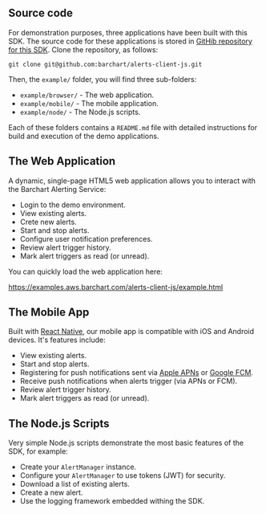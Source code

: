 ## Source code

For demonstration purposes, three applications have been built with this SDK. The source code for these applications is stored in [GitHib repository for this SDK](https://github.com/barchart/alerts-client-js). Clone the repository, as follows:

```shell
git clone git@github.com:barchart/alerts-client-js.git
```

Then, the ```example/``` folder, you will find three sub-folders:

* ```example/browser/``` - The web application.
* ```example/mobile/``` - The mobile application.
* ```example/node/``` - The Node.js scripts.

Each of these folders contains a ```README.md``` file with detailed instructions for build and execution of the demo applications.

## The Web Application

A dynamic, single-page HTML5 web application allows you to interact with the Barchart Alerting Service:

* Login to the demo environment.
* View existing alerts.
* Crete new alerts.
* Start and stop alerts.
* Configure user notification preferences.
* Review alert trigger history.
* Mark alert triggers as read (or unread).

You can quickly load the web application here:

https://examples.aws.barchart.com/alerts-client-js/example.html

## The Mobile App

Built with [React Native](https://reactnative.dev/), our mobile app is compatible with iOS and Android devices. It's features include:

* View existing alerts.
* Start and stop alerts.
* Registering for push notifications sent via [Apple APNs](https://en.wikipedia.org/wiki/Apple_Push_Notification_service) or [Google FCM](https://firebase.google.com/docs/cloud-messaging).
* Receive push notifications when alerts trigger (via APNs or FCM).
* Review alert trigger history.
* Mark alert triggers as read (or unread).

## The Node.js Scripts

Very simple Node.js scripts demonstrate the most basic features of the SDK, for example:

* Create your ```AlertManager``` instance.
* Configure your ```AlertManager``` to use tokens (JWT) for security.
* Download a list of existing alerts.
* Create a new alert.
* Use the logging framework embedded withing the SDK.


